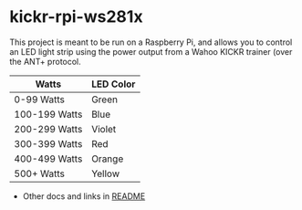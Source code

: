 # kickr-rpi-ws281x

This project is meant to be run on a Raspberry Pi, and allows you to control an LED light strip using the power output from a Wahoo KICKR trainer (over the ANT+ protocol.

| Watts | LED Color |
| --- | ----------- |
| 0-99 Watts | Green |
| 100-199 Watts | Blue |
| 200-299 Watts | Violet |
| 300-399 Watts | Red |
| 400-499 Watts | Orange |
| 500+ Watts | Yellow |

- Other docs and links in [README](docs/README.md)

